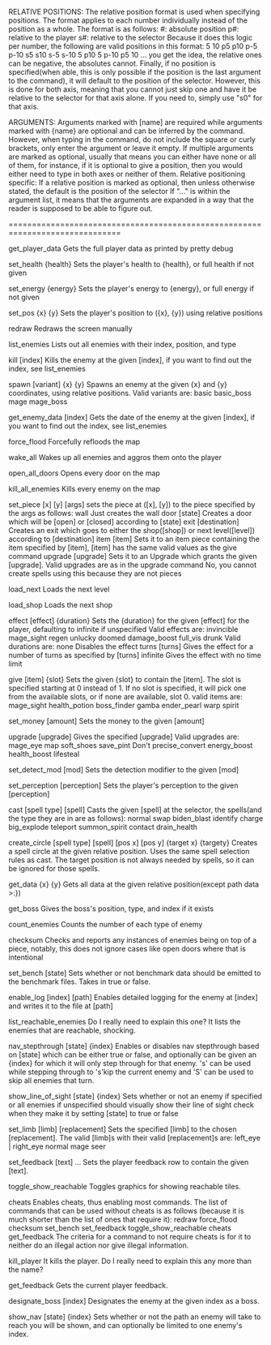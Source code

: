 RELATIVE POSITIONS:
The relative position format is used when specifying positions. The
format applies to each number individually instead of the position as
a whole. The format is as follows:
    #: absolute position
    p#: relative to the player
    s#: relative to the selector
Because it does this logic per number, the following are valid
positions in this format:
    5 10
    p5 p10
    p-5 p-10
    s5 s10
    s-5 s-10
    5 p10
    5 p-10
    p5 10
    ... you get the idea, the relative ones can be negative, the
    absolutes cannot.
Finally, if no position is specified(when able, this is only possible
if the position is the last argument to the command), it will default
to the position of the selector. However, this is done for both axis,
meaning that you cannot just skip one and have it be relative to the
selector for that axis alone. If you need to, simply use "s0" for that
axis.

ARGUMENTS:
Arguments marked with \[name\] are required while arguments marked
with {name} are optional and can be inferred by the command. However,
when typing in the command, do not include the square or curly
brackets, only enter the argument or leave it empty.
If multiple arguments are marked as optional, usually that means you
can either have none or all of them, for instance, if it is optional
to give a position, then you would either need to type in both axes or
neither of them.
Relative positioning specific: If a relative position is marked as
optional, then unless otherwise stated, the default is the position of
the selector
If "..." is within the argument list, it means that the arguments are
expanded in a way that the reader is supposed to be able to figure
out.

==============================================================================

get\_player\_data
    Gets the full player data as printed by pretty debug

set\_health {health}
    Sets the player's health to {health}, or full health if not given

set\_energy {energy}
    Sets the player's energy to {energy}, or full energy if not given

set\_pos {x} {y}
    Sets the player's position to ({x}, {y}) using relative positions

redraw
    Redraws the screen manually

list\_enemies
    Lists out all enemies with their index, position, and type

kill \[index\]
    Kills the enemy at the given \[index\], if you want to find out the
    index, see list\_enemies

spawn \[variant\] {x} {y}
    Spawns an enemy at the given {x} and {y} coordinates, using
    relative positions.
    Valid variants are:
        basic
        basic\_boss
        mage
        mage\_boss

get\_enemy\_data \[index\]
    Gets the date of the enemy at the given \[index\], if you want to
    find out the index, see list\_enemies

force\_flood
    Forcefully refloods the map

wake\_all
    Wakes up all enemies and aggros them onto the player

open\_all\_doors
    Opens every door on the map

kill\_all\_enemies
    Kills every enemy on the map

set\_piece \[x\] \[y\] [args]
    sets the piece at (\[x\], \[y\]) to the piece specified by the args as
    follows:
        wall
            Just creates the wall
        door \[state\]
            Creates a door which will be \[open\] or \[closed\] according
            to \[state\]
        exit \[destination\]
            Creates an exit which goes to either the shop(\[shop\]) or
            next level(\[level\]) according to \[destination\]
        item \[item\]
            Sets it to an item piece containing the item specified by
            \[item\], [item] has the same valid values as the give
            command
        upgrade \[upgrade\]
            Sets it to an Upgrade which grants the given \[upgrade\].
            Valid upgrades are as in the upgrade command
    No, you cannot create spells using this because they are not pieces

load\_next
    Loads the next level

load\_shop
    Loads the next shop

effect \[effect\] {duration}
    Sets the {duration} for the given \[effect\] for the player,
    defaulting to infinite if unspecified
    Valid effects are:
        invincible
        mage\_sight
        regen
        unlucky
        doomed
        damage\_boost
        full\_vis
        drunk
    Valid durations are:
        none
            Disables the effect
        turns \[turns\]
            Gives the effect for a number of turns as specified by
            \[turns\]
        infinite
            Gives the effect with no time limit

give \[item\] {slot}
    Sets the given {slot} to contain the \[item\]. The slot is
    specified starting at 0 instead of 1. If no slot is specified, it
    will pick one from the available slots, or if none are available,
    slot 0.
    valid items are:
        mage\_sight
        health\_potion
        boss\_finder
        gamba
        ender\_pearl
        warp
        spirit

set\_money \[amount\]
    Sets the money to the given \[amount\]

upgrade \[upgrade\]
    Gives the specified \[upgrade\]
    Valid upgrades are:
        mage\_eye
        map
        soft\_shoes
        save\_pint
            Don't
        precise\_convert
        energy\_boost
        health\_boost
        lifesteal

set\_detect\_mod \[mod\]
    Sets the detection modifier to the given \[mod\]

set\_perception \[perception\]
    Sets the player's perception to the given \[perception\]

cast \[spell type\] \[spell\]
    Casts the given \[spell\] at the selector, the spells(and the type
    they are in are as follows):
        normal
            swap
            biden\_blast
            identify
            charge
            big\_explode
            teleport
            summon\_spirit
        contact
            drain\_health

create\_circle \[spell type\] \[spell\] \[pos x\] \[pos y\] {target x} {targety}
    Creates a spell circle at the given relative position. Uses the
    same spell selection rules as cast. The target position is not
    always needed by spells, so it can be ignored for those spells.

get\_data {x} {y}
    Gets all data at the given relative position(except path data >:})

get\_boss
   Gives the boss's position, type, and index if it exists

count\_enemies
    Counts the number of each type of enemy

checksum
    Checks and reports any instances of enemies being on top of a
    piece, notably, this does not ignore cases like open doors where
    that is intentional

set\_bench \[state\]
    Sets whether or not benchmark data should be emitted to the
    benchmark files. Takes in true or false.

enable\_log \[index\] \[path\]
    Enables detailed logging for the enemy at \[index\] and writes it
    to the file at \[path\]

list\_reachable\_enemies
    Do I really need to explain this one? It lists the enemies that
    are reachable, shocking.

nav\_stepthrough \[state\] {index}
    Enables or disables nav stepthrough based on \[state\] which can
    be either true or false, and optionally can be given an {index} for
    which it will only step through for that enemy.
    's' can be used while stepping through to 's'kip the current enemy
    and 'S' can be used to skip all enemies that turn.

show\_line\_of\_sight \[state\] {index}
    Sets whether or not an enemy if specified or all enemies if
    unspecified should visually show their line of sight check when
    they make it by setting \[state\] to true or false

set\_limb \[limb\] \[replacement\]
    Sets the specified \[limb\] to the chosen \[replacement\].
    The valid \[limb\]s with their valid \[replacement\]s are:
        left\_eye | right\_eye
            normal
            mage
            seer

set\_feedback \[text\] ...
    Sets the player feedback row to contain the given \[text\].

toggle\_show\_reachable
    Toggles graphics for showing reachable tiles.

cheats
    Enables cheats, thus enabling most commands. The list of commands
    that can be used without cheats is as follows (because it is much
    shorter than the list of ones that require it):
        redraw
        force\_flood
        checksum
        set\_bench
        set\_feedback
        toggle\_show\_reachable
        cheats
        get\_feedback
    The criteria for a command to not require cheats is for it to
    neither do an illegal action nor give illegal information.

kill\_player
    It kills the player. Do I really need to explain this any more than
    the name?

get\_feedback
    Gets the current player feedback.

designate\_boss \[index\]
    Designates the enemy at the given index as a boss.

show\_nav \[state\] {index}
    Sets whether or not the path an enemy will take to reach you will
    be shown, and can optionally be limited to one enemy's index.
